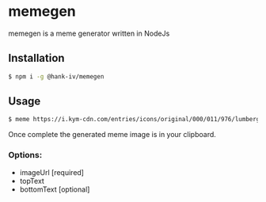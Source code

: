 # memegen
memegen is a meme generator written in NodeJs

## Installation
```bash
$ npm i -g @hank-iv/memegen
```

## Usage 
```bash 
$ meme https://i.kym-cdn.com/entries/icons/original/000/011/976/lumbergh.jpg "It would be great" "if you used my meme generator"
```
Once complete the generated meme image is in your clipboard.

### Options: 
* imageUrl [required]
* topText 
* bottomText [optional]